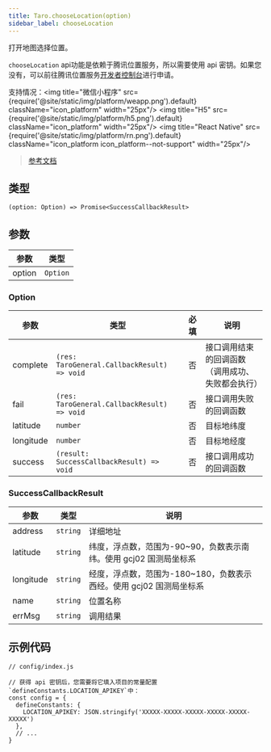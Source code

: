 ```yaml
---
title: Taro.chooseLocation(option)
sidebar_label: chooseLocation
---
```


打开地图选择位置。

`chooseLocation` api功能是依赖于腾讯位置服务，所以需要使用 api 密钥。如果您没有，可以前往腾讯位置服务[开发者控制台](https://lbs.qq.com/console/mykey.html?console=mykey)进行申请。

支持情况：<img title="微信小程序" src={require('@site/static/img/platform/weapp.png').default} className="icon_platform" width="25px"/> <img title="H5" src={require('@site/static/img/platform/h5.png').default} className="icon_platform" width="25px"/> <img title="React Native" src={require('@site/static/img/platform/rn.png').default} className="icon_platform icon_platform--not-support" width="25px"/>

> [参考文档](https://developers.weixin.qq.com/miniprogram/dev/api/location/wx.chooseLocation.html)

## 类型

```tsx
(option: Option) => Promise<SuccessCallbackResult>
```

## 参数

| 参数 | 类型 |
| --- | --- |
| option | `Option` |

### Option

| 参数 | 类型 | 必填 | 说明 |
| --- | --- | :---: | --- |
| complete | `(res: TaroGeneral.CallbackResult) => void` | 否 | 接口调用结束的回调函数（调用成功、失败都会执行） |
| fail | `(res: TaroGeneral.CallbackResult) => void` | 否 | 接口调用失败的回调函数 |
| latitude | `number` | 否 | 目标地纬度 |
| longitude | `number` | 否 | 目标地经度 |
| success | `(result: SuccessCallbackResult) => void` | 否 | 接口调用成功的回调函数 |

### SuccessCallbackResult

| 参数 | 类型 | 说明 |
| --- | --- | --- |
| address | `string` | 详细地址 |
| latitude | `string` | 纬度，浮点数，范围为-90~90，负数表示南纬。使用 gcj02 国测局坐标系 |
| longitude | `string` | 经度，浮点数，范围为-180~180，负数表示西经。使用 gcj02 国测局坐标系 |
| name | `string` | 位置名称 |
| errMsg | `string` | 调用结果 |

## 示例代码

```tsx
// config/index.js

// 获得 api 密钥后，您需要将它填入项目的常量配置`defineConstants.LOCATION_APIKEY`中：
const config = {
  defineConstants: {
    LOCATION_APIKEY: JSON.stringify('XXXXX-XXXXX-XXXXX-XXXXX-XXXXX-XXXXX')
  },
  // ...
}
```
